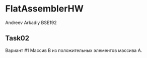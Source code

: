 # FlatAssemblerHW
Andreev Arkadiy BSE192

## Task02
Вариант #1
Массив B из положительных элементов массива А.

